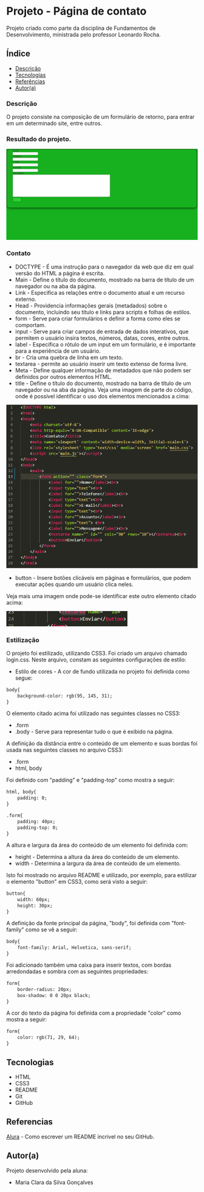 # Projeto - Página de contato

Projeto criado como parte da disciplina de Fundamentos de Desenvolvimento, ministrada pelo professor Leonardo Rocha.

## Índice

* [Descrição](#descrição)
* [Tecnologias](#tecnologias)
* [Referências](#referencias)
* [Autor(a)](#autora)

### Descrição

O projeto consiste na composição de um formulário de retorno, para entrar em um determinado site, entre outros.

### Resultado do projeto.

![Resultado final do projeto](img/resultado-final.png)

### Contato 

* DOCTYPE - É uma instrução para o navegador da web que diz em qual versão do HTML a página é escrita.
* Main - Define o título do documento, mostrado na barra de título de um navegador ou na aba da página.
* Link - Especifica as relações entre o documento atual e um recurso externo.
* Head - Providencia informações gerais (metadados) sobre o documento, incluindo seu título e links para scripts e folhas de estilos.
* form - Serve para criar formulários e definir a forma como eles se comportam.
* input - Serve para criar campos de entrada de dados interativos, que permitem o usuário insira textos, números, datas, cores, entre outros.
* label - Especifica o rótulo de um input em um formulário, e é importante para a experiência de um usuário.
* br - Cria uma quebra de linha em um texto.
* textarea - permite ao usuário inserir um texto extenso de forma livre.
* Meta - Define qualquer informação de metadados que não podem ser definidos por outros elementos HTML.
* title - Define o título do documento, mostrado na barra de título de um navegador ou na aba da página.
Veja uma imagem de parte do código, onde é possível identificar o uso dos elementos mencionados a cima:

![](img/html-estrutura.png)

* button - Insere botões clicáveis em páginas e formulários, que podem executar ações quando um usuário clica neles.

Veja mais uma imagem onde pode-se identificar este outro elemento citado acima:

![](img/estrutura-button.png)

### Estilização

O projeto foi estilizado, utilizando CSS3. Foi criado um arquivo chamado login.css. Neste arquivo, constam as seguintes configurações de estilo:

* Estilo de cores - A cor de fundo utilizada no projeto foi definida como segue:

```
body{
    background-color: rgb(95, 145, 31);
}
```

O elemento citado acima foi utilizado nas seguintes classes no CSS3:

* .form
* .body - Serve para representar tudo o que é exibido na página.

A definição da distância entre o conteúdo de um elemento e suas bordas foi usada nas seguintes classes no arquivo CSS3:

* .form
* html, body

Foi definido com "padding" e "padding-top" como mostra a seguir:

```
html, body{
    padding: 0;
}
```
```
.form{
    padding: 40px;
    padding-top: 0;
}
```

A altura e largura da área do conteúdo de um elemento foi definida com:

* height - Determina a altura da área do conteúdo de um elemento.
* width - Determina a largura da área de conteúdo de um elemento.

Isto foi mostrado no arquivo README e utilizado, por exemplo, para estilizar o elemento "button" em CSS3, como será visto a seguir:

```
button{
    width: 60px;
    height: 30px;
}
```

A definição da fonte principal da página, "body", foi definida com "font-family" como se vê a seguir:

```
body{
    font-family: Arial, Helvetica, sans-serif;
}
```

Foi adicionado também uma caixa para inserir textos, com bordas arredondadas e sombra com as seguintes propriedades:

```
form{
    border-radius: 20px;
    box-shadow: 0 0 20px black;
}
```

A cor do texto da página foi definida com a propriedade "color" como mostra a seguir:

```
form{
    color: rgb(71, 29, 64);
}
```

## Tecnologias

* HTML
* CSS3
* README
* Git
* GitHub

## Referencias
[Alura](https://www.alura.com.br/artigos/escrever-bom-readme) - Como escrever um README íncrivel no seu GitHub.

## Autor(a)

Projeto desenvolvido pela aluna:
* Maria Clara da Silva Gonçalves